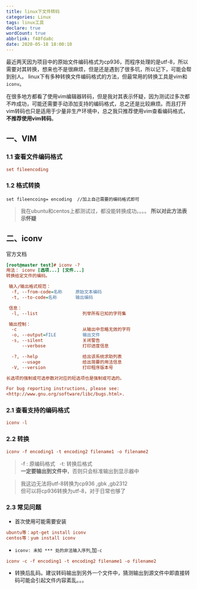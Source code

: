 ```yaml
---
title: linux下文件转码
categories: Linux
tags: linux工具
declare: true
wordCount: true
abbrlink: f48fda8c
date: 2020-05-18 18:00:10
---
```


最近两天因为项目中的原始文件编码格式为cp936，而程序处理的是utf-8，所以需要对其转换，想来也不是很麻烦，但是还是遇到了很多坑，所以记下，可能会帮到别人。
linux下有多种转换文件编码格式的方法，但最常用的转换工具是vim和`iconv`。
<!-- more -->
在很多地方都看了使用vim编辑器转码，但是我对其表示怀疑，因为测试过多次都不咋成功，可能还需要手动添加支持的编码格式，总之还是比较麻烦。而且打开vim转码也只是适用于少量非生产环境中，总之我只推荐使用vim查看编码格式，**不推荐使用vim转码**。
## 一、VIM
### 1.1 查看文件编码格式
```ini
set fileencoding
```
### 1.2 格式转换
```
set fileencoing= encoding  //加上自己需要的编码格式即可
```
> 我在ubuntu和centos上都测试过，都没能转换成功。。。。 **所以对此方法表示怀疑**

## 二、iconv
官方文档
```ini
[root@master test]# iconv -?
用法： iconv [选项...] [文件...]
转换给定文件的编码。

 输入/输出格式规范：
  -f, --from-code=名称     原始文本编码
  -t, --to-code=名称       输出编码

 信息：
  -l, --list                 列举所有已知的字符集

 输出控制：
  -c                         从输出中忽略无效的字符
  -o, --output=FILE          输出文件
  -s, --silent               关闭警告
      --verbose              打印进度信息

  -?, --help                 给出该系统求助列表
      --usage                给出简要的用法信息
  -V, --version              打印程序版本号

长选项的强制或可选参数对对应的短选项也是强制或可选的。

For bug reporting instructions, please see:
<http://www.gnu.org/software/libc/bugs.html>.


```
### 2.1 查看支持的编码格式
```ini
iconv -l
```
### 2.2 转换
```ini
iconv -f encoding1 -t encoding2 filename1 -o filename2
```    

> -f : 原编码格式 &nbsp; -t: 转换后格式    
> **一定要输出到文件中**，否则只会标准输出到显示器中 

> 我这边无法将utf-8转换为cp936 ,gbk ,gb2312    
> 但可以将cp936转换为utf-8，对于日常也够了

### 2.3 常见问题
* 首次使用可能需要安装
```ini
ubuntu等：apt-get install iconv
centos等：yum install iconv
```

* `iconv: 未知 *** 处的非法输入序列`,加`-c`
```ini
iconv -c -f encoding1 -t encoding2 filename1 -o filename2
```

* 转换后乱码。建议转码输出到另外一个文件中，猜测输出到源文件中即直接转码可能会引起文件内容紊乱。。。

